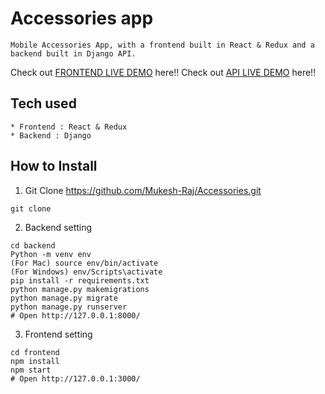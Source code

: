 # Accessories app
```
Mobile Accessories App, with a frontend built in React & Redux and a backend built in Django API.
```
Check out [FRONTEND LIVE DEMO](https://frontend-accessories.mukesh-raj.repl.co) here!!
Check out [API LIVE DEMO](https://backend-accessories.mukesh-raj.repl.co) here!!
## Tech used
```
* Frontend : React & Redux
* Backend : Django
```
## How to Install
1. Git Clone https://github.com/Mukesh-Raj/Accessories.git
```
git clone 
```
2. Backend setting
```
cd backend
Python -m venv env
(For Mac) source env/bin/activate
(For Windows) env/Scripts\activate
pip install -r requirements.txt
python manage.py makemigrations
python manage.py migrate
python manage.py runserver
# Open http://127.0.0.1:8000/
```
3. Frontend setting
```
cd frontend
npm install
npm start
# Open http://127.0.0.1:3000/
```
